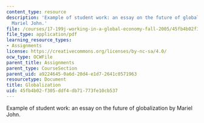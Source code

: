 ```yaml
---
content_type: resource
description: 'Example of student work: an essay on the future of globalization by
  Mariel John.'
file: /courses/17-199j-working-in-a-global-economy-fall-2005/45fb4b02f305ddf4db71773fe10cb537_Globalization2.pdf
file_type: application/pdf
learning_resource_types:
- Assignments
license: https://creativecommons.org/licenses/by-nc-sa/4.0/
ocw_type: OCWFile
parent_title: Assignments
parent_type: CourseSection
parent_uid: a9224645-0a6d-20d4-e1d7-2641c0571963
resourcetype: Document
title: Globalization
uid: 45fb4b02-f305-ddf4-db71-773fe10cb537
---
```

Example of student work: an essay on the future of globalization by Mariel John.
